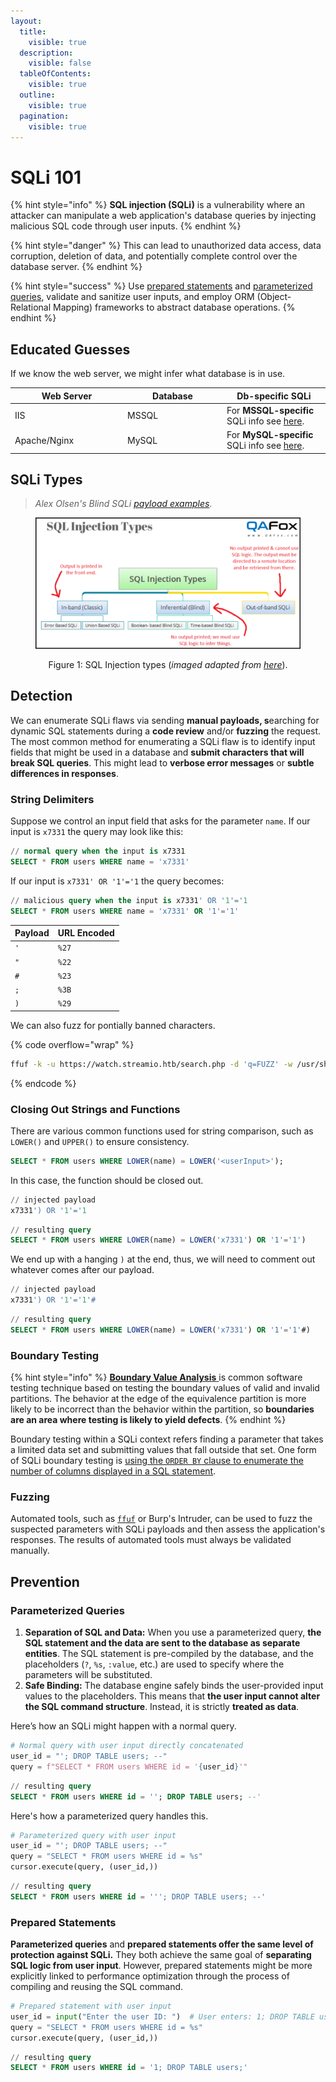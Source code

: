 ```yaml
---
layout:
  title:
    visible: true
  description:
    visible: false
  tableOfContents:
    visible: true
  outline:
    visible: true
  pagination:
    visible: true
---
```


# SQLi 101

{% hint style="info" %}
**SQL injection (SQLi)** is a vulnerability where an attacker can manipulate a web application's database queries by injecting malicious SQL code through user inputs.
{% endhint %}

{% hint style="danger" %}
This can lead to unauthorized data access, data corruption, deletion of data, and potentially complete control over the database server.
{% endhint %}

{% hint style="success" %}
Use [prepared statements](sqli-101.md#prepared-statements) and [parameterized queries](sqli-101.md#parameterized-queries), validate and sanitize user inputs, and employ ORM (Object-Relational Mapping) frameworks to abstract database operations.
{% endhint %}

## Educated Guesses

If we know the web server, we might infer what database is in use.

<table><thead><tr><th width="166">Web Server</th><th width="145">Database</th><th>Db-specific SQLi</th></tr></thead><tbody><tr><td>IIS </td><td>MSSQL</td><td>For <strong>MSSQL-specific</strong> SQLi info see <a href="../../../../services/dbms/sql/mssql-1433.md#sqli">here</a>. </td></tr><tr><td>Apache/Nginx</td><td>MySQL </td><td>For <strong>MySQL-specific</strong> SQLi info see <a href="../../../../services/dbms/sql/mysql-3306.md#sqli">here</a>.</td></tr></tbody></table>

## SQLi Types

> _Alex Olsen's Blind SQLi_ [_payload examples_](https://www.db-fiddle.com/f/nLpyQDMd49iRygnY9H7CB8/5).

<div align="center"><figure><img src="../../../../.gitbook/assets/sqli_types.png" alt=""><figcaption><p>Figure 1: SQL Injection types (<em>imaged adapted from</em> <a href="https://www.qafox.com/sql-injection-types/"><em>here</em></a>).</p></figcaption></figure></div>

## Detection

We can enumerate SQLi flaws via sending **manual payloads, s**earching for dynamic SQL statements during a **code review** and/or **fuzzing** the request. The most common method for enumerating a SQLi flaw is to identify input fields that might be used in a database and **submit characters that will break SQL queries**. This might lead to **verbose error messages** or **subtle differences in responses**.

### String Delimiters

Suppose we control an input field that asks for the parameter `name`. If our input is `x7331` the query may look like this:

```sql
// normal query when the input is x7331
SELECT * FROM users WHERE name = 'x7331'
```

If our input is `x7331' OR '1'='1` the query becomes:

```sql
// malicious query when the input is x7331' OR '1'='1
SELECT * FROM users WHERE name = 'x7331' OR '1'='1'
```

| Payload | URL Encoded |
| ------- | ----------- |
| `'`     | `%27`       |
| `"`     | `%22`       |
| `#`     | `%23`       |
| `;`     | `%3B`       |
| `)`     | `%29`       |

We can also fuzz for pontially banned characters.

{% code overflow="wrap" %}
```bash
ffuf -k -u https://watch.streamio.htb/search.php -d 'q=FUZZ' -w /usr/share/seclists/Fuzzing/special-chars.txt -c -ic -ac -H 'Content-Type: application/x-www-form-urlencoded'
```
{% endcode %}

### Closing Out Strings and Functions

There are various common functions used for string comparison, such as `LOWER()` and `UPPER()` to ensure consistency.

```sql
SELECT * FROM users WHERE LOWER(name) = LOWER('<userInput>');
```

In this case, the function should be closed out.

```sql
// injected payload
x7331') OR '1'='1
```

```sql
// resulting query
SELECT * FROM users WHERE LOWER(name) = LOWER('x7331') OR '1'='1')
```

We end up with a hanging `)` at the end, thus, we will need to comment out whatever comes after our payload.

```sql
// injected payload
x7331') OR '1'='1'#
```

```sql
// resulting query
SELECT * FROM users WHERE LOWER(name) = LOWER('x7331') OR '1'='1'#)
```

### Boundary Testing

{% hint style="info" %}
[**Boundary Value Analysis**](https://www.geeksforgeeks.org/software-testing-boundary-value-analysis/)[ ](https://www.geeksforgeeks.org/boundary-value-analysis-triangle-problem/)is common software testing technique based on testing the boundary values of valid and invalid partitions. The behavior at the edge of the equivalence partition is more likely to be incorrect than the behavior within the partition, so **boundaries are an area where testing is likely to yield defects**.
{% endhint %}

Boundary testing within a SQLi context refers finding a parameter that takes a limited data set and submitting values that fall outside that set. One form of SQLi boundary testing is [using the `ORDER BY` clause to enumerate the number of columns displayed in a SQL statement](in-band.md#number-of-columns).

### Fuzzing

Automated tools, such as [`ffuf`](../../../../tools/web/dirbusting/fuff.md) or Burp's Intruder, can be used to fuzz the suspected parameters with SQLi payloads and then assess the application's responses. The results of automated tools must always be validated manually.

## Prevention

### Parameterized Queries

1. **Separation of SQL and Data:** When you use a parameterized query, **the SQL statement and the data are sent to the database as separate entities**. The SQL statement is pre-compiled by the database, and the placeholders (`?`, `%s`, `:value`, etc.) are used to specify where the parameters will be substituted.
2. **Safe Binding:** The database engine safely binds the user-provided input values to the placeholders. This means that **the user input cannot alter the SQL command structure**. Instead, it is strictly **treated as data**.

Here’s how an SQLi might happen with a normal query.

```python
# Normal query with user input directly concatenated
user_id = "'; DROP TABLE users; --"
query = f"SELECT * FROM users WHERE id = '{user_id}'"
```

```sql
// resulting query
SELECT * FROM users WHERE id = ''; DROP TABLE users; --'
```

Here's how a parameterized query handles this.

```python
# Parameterized query with user input
user_id = "'; DROP TABLE users; --"
query = "SELECT * FROM users WHERE id = %s"
cursor.execute(query, (user_id,))
```

```sql
// resulting query
SELECT * FROM users WHERE id = '''; DROP TABLE users; --'
```

### Prepared Statements

**Parameterized queries** and **prepared statements offer the same level of protection against SQLi.** They both achieve the same goal of **separating SQL logic from user input**. However, prepared statements might be more explicitly linked to performance optimization through the process of compiling and reusing the SQL command.

```python
# Prepared statement with user input
user_id = input("Enter the user ID: ")  # User enters: 1; DROP TABLE users;
query = "SELECT * FROM users WHERE id = %s"
cursor.execute(query, (user_id,))
```

```sql
// resulting query
SELECT * FROM users WHERE id = '1; DROP TABLE users;'
```
